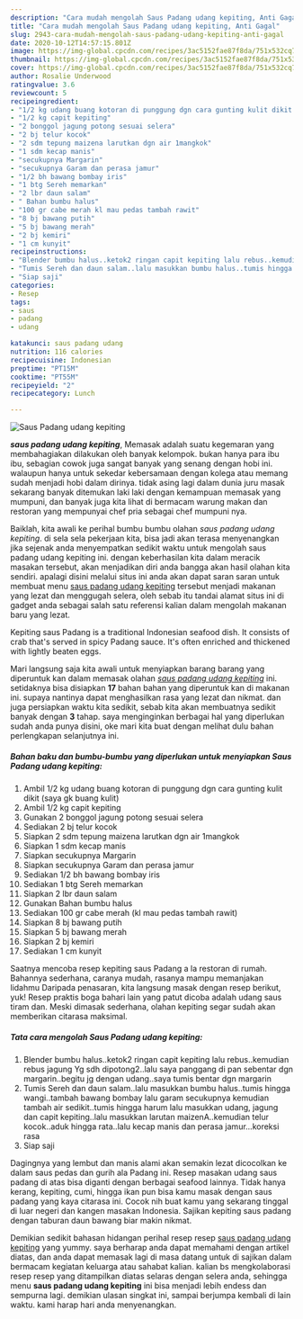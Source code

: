 ```yaml
---
description: "Cara mudah mengolah Saus Padang udang kepiting, Anti Gagal"
title: "Cara mudah mengolah Saus Padang udang kepiting, Anti Gagal"
slug: 2943-cara-mudah-mengolah-saus-padang-udang-kepiting-anti-gagal
date: 2020-10-12T14:57:15.801Z
image: https://img-global.cpcdn.com/recipes/3ac5152fae87f8da/751x532cq70/saus-padang-udang-kepiting-foto-resep-utama.jpg
thumbnail: https://img-global.cpcdn.com/recipes/3ac5152fae87f8da/751x532cq70/saus-padang-udang-kepiting-foto-resep-utama.jpg
cover: https://img-global.cpcdn.com/recipes/3ac5152fae87f8da/751x532cq70/saus-padang-udang-kepiting-foto-resep-utama.jpg
author: Rosalie Underwood
ratingvalue: 3.6
reviewcount: 5
recipeingredient:
- "1/2 kg udang buang kotoran di punggung dgn cara gunting kulit dikit saya gk buang kulit"
- "1/2 kg capit kepiting"
- "2 bonggol jagung potong sesuai selera"
- "2 bj telur kocok"
- "2 sdm tepung maizena larutkan dgn air 1mangkok"
- "1 sdm kecap manis"
- "secukupnya Margarin"
- "secukupnya Garam dan perasa jamur"
- "1/2 bh bawang bombay iris"
- "1 btg Sereh memarkan"
- "2 lbr daun salam"
- " Bahan bumbu halus"
- "100 gr cabe merah kl mau pedas tambah rawit"
- "8 bj bawang putih"
- "5 bj bawang merah"
- "2 bj kemiri"
- "1 cm kunyit"
recipeinstructions:
- "Blender bumbu halus..ketok2 ringan capit kepiting lalu rebus..kemudian rebus jagung Yg sdh dipotong2..lalu saya panggang di pan sebentar dgn margarin..begitu jg dengan udang..saya tumis bentar dgn margarin"
- "Tumis Sereh dan daun salam..lalu masukkan bumbu halus..tumis hingga wangi..tambah bawang bombay lalu garam secukupnya kemudian tambah air sedikit..tumis hingga harum lalu masukkan udang, jagung dan capit kepiting..lalu masukkan larutan maizenA..kemudian telur kocok..aduk hingga rata..lalu kecap manis dan perasa jamur...koreksi rasa"
- "Siap saji"
categories:
- Resep
tags:
- saus
- padang
- udang

katakunci: saus padang udang 
nutrition: 116 calories
recipecuisine: Indonesian
preptime: "PT15M"
cooktime: "PT55M"
recipeyield: "2"
recipecategory: Lunch

---
```



![Saus Padang udang kepiting](https://img-global.cpcdn.com/recipes/3ac5152fae87f8da/751x532cq70/saus-padang-udang-kepiting-foto-resep-utama.jpg)

<b><i>saus padang udang kepiting</i></b>, Memasak adalah suatu kegemaran yang membahagiakan dilakukan oleh banyak kelompok. bukan hanya para ibu ibu, sebagian cowok juga sangat banyak yang senang dengan hobi ini. walaupun hanya untuk sekedar kebersamaan dengan kolega atau memang sudah menjadi hobi dalam dirinya. tidak asing lagi dalam dunia juru masak sekarang banyak ditemukan laki laki dengan kemampuan memasak yang mumpuni, dan banyak juga kita lihat di bermacam warung makan dan restoran yang mempunyai chef pria sebagai chef mumpuni nya.

Baiklah, kita awali ke perihal bumbu bumbu olahan <i>saus padang udang kepiting</i>. di sela sela pekerjaan kita, bisa jadi akan terasa menyenangkan jika sejenak anda menyempatkan sedikit waktu untuk mengolah saus padang udang kepiting ini. dengan keberhasilan kita dalam meracik masakan tersebut, akan menjadikan diri anda bangga akan hasil olahan kita sendiri. apalagi disini melalui situs ini anda akan dapat saran saran untuk membuat menu <u>saus padang udang kepiting</u> tersebut menjadi makanan yang lezat dan menggugah selera, oleh sebab itu tandai alamat situs ini di gadget anda sebagai salah satu referensi kalian dalam mengolah makanan baru yang lezat.

Kepiting saus Padang is a traditional Indonesian seafood dish. It consists of crab that&#39;s served in spicy Padang sauce. It&#39;s often enriched and thickened with lightly beaten eggs.


Mari langsung saja kita awali untuk menyiapkan barang barang yang diperuntuk kan dalam memasak olahan <u><i>saus padang udang kepiting</i></u> ini. setidaknya bisa disiapkan <b>17</b> bahan bahan yang diperuntuk kan di makanan ini. supaya nantinya dapat menghasilkan rasa yang lezat dan nikmat. dan juga persiapkan waktu kita sedikit, sebab kita akan membuatnya sedikit banyak dengan <b>3</b> tahap. saya menginginkan berbagai hal yang diperlukan sudah anda punya disini, oke mari kita buat dengan melihat dulu bahan perlengkapan selanjutnya ini.

<!--inarticleads1-->

##### Bahan baku dan bumbu-bumbu yang diperlukan untuk menyiapkan Saus Padang udang kepiting:

1. Ambil 1/2 kg udang buang kotoran di punggung dgn cara gunting kulit dikit (saya gk buang kulit)
1. Ambil 1/2 kg capit kepiting
1. Gunakan 2 bonggol jagung potong sesuai selera
1. Sediakan 2 bj telur kocok
1. Siapkan 2 sdm tepung maizena larutkan dgn air 1mangkok
1. Siapkan 1 sdm kecap manis
1. Siapkan secukupnya Margarin
1. Siapkan secukupnya Garam dan perasa jamur
1. Sediakan 1/2 bh bawang bombay iris
1. Sediakan 1 btg Sereh memarkan
1. Siapkan 2 lbr daun salam
1. Gunakan  Bahan bumbu halus
1. Sediakan 100 gr cabe merah (kl mau pedas tambah rawit)
1. Siapkan 8 bj bawang putih
1. Siapkan 5 bj bawang merah
1. Siapkan 2 bj kemiri
1. Sediakan 1 cm kunyit


Saatnya mencoba resep kepiting saus Padang a la restoran di rumah. Bahannya sederhana, caranya mudah, rasanya mampu memanjakan lidahmu Daripada penasaran, kita langsung masak dengan resep berikut, yuk! Resep praktis boga bahari lain yang patut dicoba adalah udang saus tiram dan. Meski dimasak sederhana, olahan kepiting segar sudah akan memberikan citarasa maksimal. 

<!--inarticleads2-->

##### Tata cara mengolah Saus Padang udang kepiting:

1. Blender bumbu halus..ketok2 ringan capit kepiting lalu rebus..kemudian rebus jagung Yg sdh dipotong2..lalu saya panggang di pan sebentar dgn margarin..begitu jg dengan udang..saya tumis bentar dgn margarin
1. Tumis Sereh dan daun salam..lalu masukkan bumbu halus..tumis hingga wangi..tambah bawang bombay lalu garam secukupnya kemudian tambah air sedikit..tumis hingga harum lalu masukkan udang, jagung dan capit kepiting..lalu masukkan larutan maizenA..kemudian telur kocok..aduk hingga rata..lalu kecap manis dan perasa jamur...koreksi rasa
1. Siap saji


Dagingnya yang lembut dan manis alami akan semakin lezat dicocolkan ke dalam saus pedas dan gurih ala Padang ini. Resep masakan udang saus padang di atas bisa diganti dengan berbagai seafood lainnya. Tidak hanya kerang, kepiting, cumi, hingga ikan pun bisa kamu masak dengan saus padang yang kaya citarasa ini. Cocok nih buat kamu yang sekarang tinggal di luar negeri dan kangen masakan Indonesia. Sajikan kepiting saus padang dengan taburan daun bawang biar makin nikmat. 

Demikian sedikit bahasan hidangan perihal resep resep <u>saus padang udang kepiting</u> yang yummy. saya berharap anda dapat memahami dengan artikel diatas, dan anda dapat memasak lagi di masa datang untuk di sajikan dalam bermacam kegiatan keluarga atau sahabat kalian. kalian bs mengkolaborasi resep resep yang ditampilkan diatas selaras dengan selera anda, sehingga menu <b>saus padang udang kepiting</b> ini bisa menjadi lebih endess dan sempurna lagi. demikian ulasan singkat ini, sampai berjumpa kembali di lain waktu. kami harap hari anda menyenangkan.

